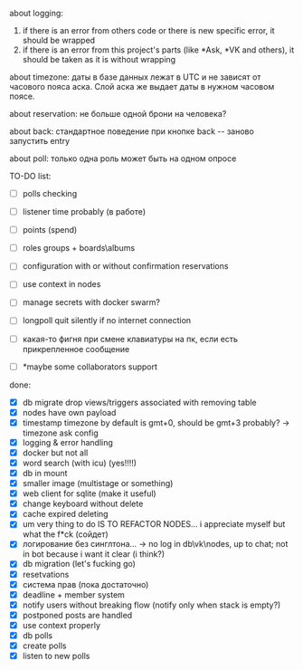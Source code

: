 about logging:
1) if there is an error from others code or there is new specific error, it should be wrapped
2) if there is an error from this project's parts (like *Ask, *VK and others), it should be taken as it is without wrapping

about timezone:
даты в базе данных лежат в UTC и не зависят от часового пояса аска. Слой аска же выдает даты в нужном часовом поясе.

about reservation:
не больше одной брони на человека?

about back:
стандартное поведение при кнопке back -- заново запустить entry

about poll:
только одна роль может быть на одном опросе

TO-DO list:

- [ ] polls checking
- [ ] listener time probably (в работе)
- [ ] points (spend)
- [ ] roles groups + boards\albums
- [ ] configuration with or without confirmation reservations
- [ ] use context in nodes
- [ ] manage secrets with docker swarm? 
- [ ] longpoll quit silently if no internet connection
- [ ] какая-то фигня при смене клавиатуры на пк, если есть прикрепленное сообщение
- [ ] *maybe some collaborators support


done:

- [x] db migrate drop views/triggers associated with removing table
- [x] nodes have own payload
- [x] timestamp timezone by default is gmt+0, should be gmt+3 probably? -> timezone ask config
- [x] logging & error handling
- [x] docker but not all
- [x] word search (with icu) (yes!!!!)
- [x] db in mount
- [x] smaller image (multistage or something)
- [x] web client for sqlite (make it useful)
- [x] change keyboard without delete
- [x] cache expired deleting
- [x] um very thing to do IS TO REFACTOR NODES... i appreciate myself but what the f*ck (сойдет)
- [x] логирование без синглтона... -> no log in db\vk\nodes, up to chat; not in bot because i want it clear (i think?)
- [x] db migration (let's fucking go)
- [x] resetvations
- [x] система прав (пока достаточно)
- [x] deadline + member system 
- [x] notify users without breaking flow (notify only when stack is empty?)
- [x] postponed posts are handled
- [x] use context properly
- [x] db polls
- [x] create polls
- [x] listen to new polls